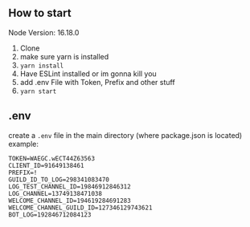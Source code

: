 ## How to start

Node Version: 16.18.0

1. Clone
2. make sure yarn is installed
3. `yarn install`
4. Have ESLint installed or im gonna kill you
5. add .env File with Token, Prefix and other stuff
6. `yarn start`


## .env

create a `.env` file in the main directory (where package.json is located)
example:

```env
TOKEN=WAEGC.wECT44Z63563
CLIENT_ID=91649138461
PREFIX=!
GUILD_ID_TO_LOG=298341083470
LOG_TEST_CHANNEL_ID=19846912846312
LOG_CHANNEL=13749138471038
WELCOME_CHANNEL_ID=194619284691283
WELCOME_CHANNEL_GUILD_ID=127346129743621
BOT_LOG=192846712084123
```
